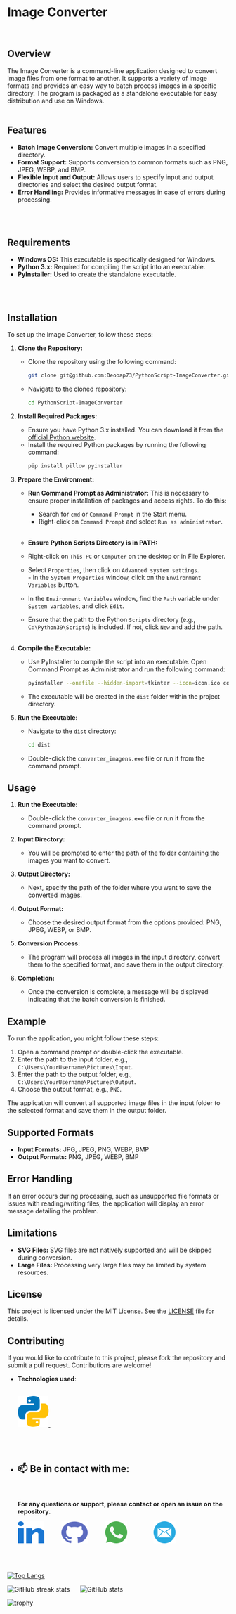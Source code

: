 # Image Converter

<br>

## Overview

The Image Converter is a command-line application designed to convert image files from one format to another. It supports a variety of image formats and provides an easy way to batch process images in a specific directory. The program is packaged as a standalone executable for easy distribution and use on Windows.
<br> <br>

## Features

- **Batch Image Conversion:** Convert multiple images in a specified directory.
- **Format Support:** Supports conversion to common formats such as PNG, JPEG, WEBP, and BMP.
- **Flexible Input and Output:** Allows users to specify input and output directories and select the desired output format.
- **Error Handling:** Provides informative messages in case of errors during processing.

<br> <br>

## Requirements

- **Windows OS:** This executable is specifically designed for Windows.
- **Python 3.x:** Required for compiling the script into an executable.
- **PyInstaller:** Used to create the standalone executable.

<br> <br>

## Installation

To set up the Image Converter, follow these steps:

1. **Clone the Repository:**

   - Clone the repository using the following command:
     ```bash
     git clone git@github.com:Deobap73/PythonScript-ImageConverter.git
     ```
   - Navigate to the cloned repository:
     ```bash
     cd PythonScript-ImageConverter
     ```

2. **Install Required Packages:**

   - Ensure you have Python 3.x installed. You can download it from the [official Python website](https://www.python.org/downloads/).
   - Install the required Python packages by running the following command:
     ```bash
     pip install pillow pyinstaller
     ```

3. **Prepare the Environment:**
   - **Run Command Prompt as Administrator:** This is necessary to ensure proper installation of packages and access rights. To do this:

     - Search for `cmd` or `Command Prompt` in the Start menu.
     - Right-click on `Command Prompt` and select `Run as administrator`.

     <br>

   - **Ensure Python Scripts Directory is in PATH:**<br>
   - Right-click on `This PC` or `Computer` on the desktop or in File Explorer.
   - Select `Properties`, then click on `Advanced system settings`. <br> - In the `System Properties` window, click on the `Environment Variables` button.
   - In the `Environment Variables` window, find the `Path` variable under `System variables`, and click `Edit`.
   - Ensure that the path to the Python `Scripts` directory (e.g., `C:\Python39\Scripts`) is included. If not, click `New` and add the path.
     <br><br>
4. **Compile the Executable:**
   - Use PyInstaller to compile the script into an executable. Open Command Prompt as Administrator and run the following command:
     ```bash
     pyinstaller --onefile --hidden-import=tkinter --icon=icon.ico converter_imagens.py
     ```
   - The executable will be created in the `dist` folder within the project directory.
     <br>
5. **Run the Executable:**
   - Navigate to the `dist` directory:
     ```bash
     cd dist
     ```
   - Double-click the `converter_imagens.exe` file or run it from the command prompt.
     <br>

## Usage

1. **Run the Executable:**

   - Double-click the `converter_imagens.exe` file or run it from the command prompt.

2. **Input Directory:**

   - You will be prompted to enter the path of the folder containing the images you want to convert.

3. **Output Directory:**

   - Next, specify the path of the folder where you want to save the converted images.

4. **Output Format:**

   - Choose the desired output format from the options provided: PNG, JPEG, WEBP, or BMP.

5. **Conversion Process:**

   - The program will process all images in the input directory, convert them to the specified format, and save them in the output directory.

6. **Completion:**
   - Once the conversion is complete, a message will be displayed indicating that the batch conversion is finished.

## Example

To run the application, you might follow these steps:

1. Open a command prompt or double-click the executable.
2. Enter the path to the input folder, e.g., `C:\Users\YourUsername\Pictures\Input`.
3. Enter the path to the output folder, e.g., `C:\Users\YourUsername\Pictures\Output`.
4. Choose the output format, e.g., `PNG`.

The application will convert all supported image files in the input folder to the selected format and save them in the output folder.

## Supported Formats

- **Input Formats:** JPG, JPEG, PNG, WEBP, BMP
- **Output Formats:** PNG, JPEG, WEBP, BMP

## Error Handling

If an error occurs during processing, such as unsupported file formats or issues with reading/writing files, the application will display an error message detailing the problem.

## Limitations

- **SVG Files:** SVG files are not natively supported and will be skipped during conversion.
- **Large Files:** Processing very large files may be limited by system resources.

## License

This project is licensed under the MIT License. See the [LICENSE](LICENSE) file for details.

## Contributing

If you would like to contribute to this project, please fork the repository and submit a pull request. Contributions are welcome!

- **Technologies used**:
<br> <br>
  <p align="left">
  <a href="https://www.python.org/n" target="_blank" rel="noreferrer"> <img src="https://raw.githubusercontent.com/Deobap73/Deobap73Pictures/main/Assets/python.svg" alt="python" width="70" height="70"/> </a> &nbsp;&nbsp;&nbsp;&nbsp;  
</p>
<br> <br>

- ## 📫 Be in contact with me:
  <br> <br>
  **For any questions or support, please contact or open an issue on the repository.**
    <p align="left">
        <a href="https://www.linkedin.com/in/deolindobaptista" target="blank"><img src="https://raw.githubusercontent.com/Deobap73/Deobap73Pictures/main/Assets/linked-in-alt.svg" alt="deolindobaptista" height="50" width="60" style="margin-right: 20px;" /></a>&nbsp;&nbsp;&nbsp;&nbsp;   
        <a href="https://github.com/Deobap73" target="blank"><img src="https://raw.githubusercontent.com/Deobap73/Deobap73Pictures/main/Assets/github.svg" alt="deolindobaptista" height="50" width="60" style="margin-right: 20px;" /></a>&nbsp;&nbsp;&nbsp;&nbsp;   
        <a href="https://wa.me/+4917634644129" target="blank"><img src="https://raw.githubusercontent.com/Deobap73/Deobap73Pictures/main/Assets/whatsapp.svg" alt="deolindobaptista" height="50" width="50" style="margin-right: 20px;" /></a>&nbsp;&nbsp;&nbsp;&nbsp;   
        <a href="mailto:contact@deolindobaptista.com" target="_blank">
            <img src="https://github.com/Deobap73/Deobap73Pictures/blob/main/Assets/email.png" alt="deolindobaptista" height="50" width="50" style="margin-left: 20px;" />
        </a>
    </p>
    <br> <br>

[![Top Langs](https://github-readme-stats.vercel.app/api/top-langs/?username=Deobap73)](https://github.com/anuraghazra/github-readme-stats)

![GitHub streak stats](https://streak-stats.demolab.com/?user=Deobap73) &nbsp;&nbsp;&nbsp;&nbsp; ![GitHub stats](https://github-readme-stats.vercel.app/api?username=Deobap73&show_icons=true&count_private=true)

[![trophy](https://github-profile-trophy.vercel.app/?username=Deobap73)](https://github.com/ryo-ma/github-profile-trophy)
